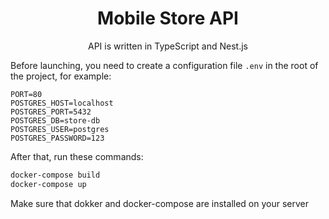 <div align="center">
<h1>Mobile Store API</h1>
<p>API is written in TypeScript and Nest.js</p>
</div>

Before launching, you need to create a configuration file `.env` in the root of the project, for example:
```env
PORT=80
POSTGRES_HOST=localhost
POSTGRES_PORT=5432
POSTGRES_DB=store-db
POSTGRES_USER=postgres
POSTGRES_PASSWORD=123
```
After that, run these commands:
```bash
docker-compose build
docker-compose up
```
Make sure that dokker and docker-compose are installed on your server